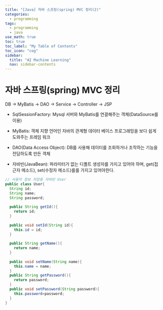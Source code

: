 ```yaml
---
title: "[Java] 자바 스프링(spring) MVC 정리(2)" 
categories:
  - programming
tags:
  - programming
  - java
use_math: true
toc: true
toc_label: "My Table of Contents"
toc_icon: "cog"
sidebar:
  title: "AI Machine Learning"
  nav: sidebar-contents
---
```


# 자바 스프링(spring) MVC 정리

DB -> MyBatis -> DAO -> Service -> Controller -> JSP 

* SqlSessionFactory: Mysql 서버와 MyBatis를 연결해주는 객체(DataSource를 이용)

* MyBatis: 객체 지향 언어인 자바의 관계형 데이터 베이스 프로그래밍을 보다 쉽게 도와주는 프레임 워크

* DAO(Data Access Object): DB를 사용해 데이터를 조회하거나 조작하는 기능을 전담하도록 만든 객체

* 자바빈(JavaBean): 파라미터가 없는 디폴트 생성자를 가지고 있어야 하며, get(접근자 메소드), set(수정자 메소드)를를 가지고 있어야한다. 

```java
// 사용자 정보 저장용 자바빈 User 
public class User{
  String id;
  String name;
  String password;
  
  public String getId(){
    return id;
  }
  
  public void setId(String id){
    this.id = id;
  }
  
  public String getName(){
    return name;
  }
  
  public void setName(String name){
    this.name = name;
  }
  public String getPassword(){
    return password;
  }
  public void setPassword(String password){
    this.password=password;
  }
}
```
